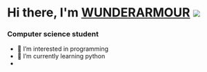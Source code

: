 # Hi there, I'm [WUNDERARMOUR]() ![](https://github.com/blackcater/blackcater/raw/main/images/Hi.gif) 
### Computer science student
- 👀 I’m interested in programming 
- 🌱 I’m currently learning python
- 
<!---
WUNDERARMOUR/WUNDERARMOUR is a ✨ special ✨ repository because its `README.md` (this file) appears on your GitHub profile.
You can click the Preview link to take a look at your changes.
--->
